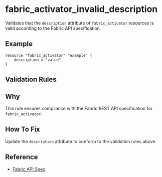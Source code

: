 # fabric_activator_invalid_description

Validates that the `description` attribute of `fabric_activator` resources is valid according to the Fabric API specification.

## Example

```hcl
resource "fabric_activator" "example" {
    description = "value"
}
```

## Validation Rules



## Why

This rule ensures compliance with the Fabric REST API specification for `fabric_activator`.

## How To Fix

Update the `description` attribute to conform to the validation rules above.

## Reference

- [Fabric API Spec](https://github.com/microsoft/fabric-rest-api-specs/tree/main/reflex/definitions.json)
